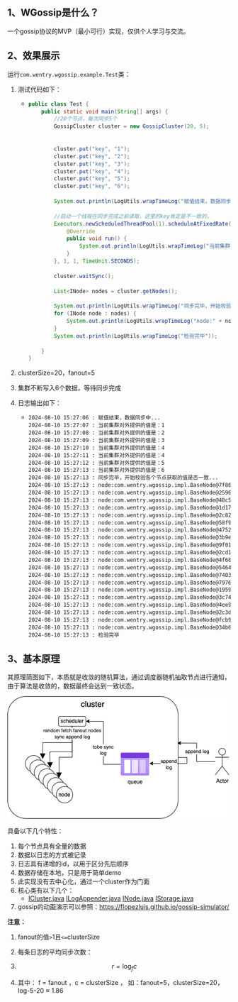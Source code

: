 ## 1、WGossip是什么？

一个gossip协议的MVP（最小可行）实现，仅供个人学习与交流。

## 2、效果展示

运行`com.wentry.wgossip.example.Test`类：

1. 测试代码如下：

   - ```java
     public class Test {
         public static void main(String[] args) {
             //20个节点，每次同步5个
             GossipCluster cluster = new GossipCluster(20, 5);
     
     
             cluster.put("key", "1");
             cluster.put("key", "2");
             cluster.put("key", "3");
             cluster.put("key", "4");
             cluster.put("key", "5");
             cluster.put("key", "6");
     
             System.out.println(LogUtils.wrapTimeLog("赋值结束，数据同步中..."));
     
             //启动一个线程在同步完成之前读取，这里的key肯定是不一致的，
             Executors.newScheduledThreadPool(1).scheduleAtFixedRate(new Runnable() {
                 @Override
                 public void run() {
                     System.out.println(LogUtils.wrapTimeLog("当前集群对外提供的值是：" + cluster.get("key")));
                 }
             }, 1, 1, TimeUnit.SECONDS);
     
             cluster.waitSync();
     
             List<INode> nodes = cluster.getNodes();
     
             System.out.println(LogUtils.wrapTimeLog("同步完毕，开始校验各个节点获取的值是否一致..."));
             for (INode node : nodes) {
                 System.out.println(LogUtils.wrapTimeLog("node:" + node + ", key:" + node.get("key")));
             }
             System.out.println(LogUtils.wrapTimeLog("检验完毕"));
     
         }
     }
     ```

2. clusterSize=20，fanout=5

3. 集群不断写入6个数据，等待同步完成

4. 日志输出如下：

   - ```bash
     2024-08-10 15:27:06 : 赋值结束，数据同步中...
     2024-08-10 15:27:07 : 当前集群对外提供的值是：1
     2024-08-10 15:27:08 : 当前集群对外提供的值是：2
     2024-08-10 15:27:09 : 当前集群对外提供的值是：3
     2024-08-10 15:27:10 : 当前集群对外提供的值是：4
     2024-08-10 15:27:11 : 当前集群对外提供的值是：4
     2024-08-10 15:27:12 : 当前集群对外提供的值是：5
     2024-08-10 15:27:13 : 当前集群对外提供的值是：6
     2024-08-10 15:27:13 : 同步完毕，开始校验各个节点获取的值是否一致...
     2024-08-10 15:27:13 : node:com.wentry.wgossip.impl.BaseNode@7f8632b5, key:6
     2024-08-10 15:27:13 : node:com.wentry.wgossip.impl.BaseNode@2596af00, key:6
     2024-08-10 15:27:13 : node:com.wentry.wgossip.impl.BaseNode@48c5782b, key:6
     2024-08-10 15:27:13 : node:com.wentry.wgossip.impl.BaseNode@1d170264, key:6
     2024-08-10 15:27:13 : node:com.wentry.wgossip.impl.BaseNode@2c82da41, key:6
     2024-08-10 15:27:13 : node:com.wentry.wgossip.impl.BaseNode@58f956f2, key:6
     2024-08-10 15:27:13 : node:com.wentry.wgossip.impl.BaseNode@475280a4, key:6
     2024-08-10 15:27:13 : node:com.wentry.wgossip.impl.BaseNode@3b9e79e6, key:6
     2024-08-10 15:27:13 : node:com.wentry.wgossip.impl.BaseNode@9f01dac, key:6
     2024-08-10 15:27:13 : node:com.wentry.wgossip.impl.BaseNode@2cd12ad4, key:6
     2024-08-10 15:27:13 : node:com.wentry.wgossip.impl.BaseNode@4f60318b, key:6
     2024-08-10 15:27:13 : node:com.wentry.wgossip.impl.BaseNode@54641ddb, key:6
     2024-08-10 15:27:13 : node:com.wentry.wgossip.impl.BaseNode@7403a48b, key:6
     2024-08-10 15:27:13 : node:com.wentry.wgossip.impl.BaseNode@797680d3, key:6
     2024-08-10 15:27:13 : node:com.wentry.wgossip.impl.BaseNode@19597f9c, key:6
     2024-08-10 15:27:13 : node:com.wentry.wgossip.impl.BaseNode@3c741939, key:6
     2024-08-10 15:27:13 : node:com.wentry.wgossip.impl.BaseNode@4ee92fc5, key:6
     2024-08-10 15:27:13 : node:com.wentry.wgossip.impl.BaseNode@2c3dbb8e, key:6
     2024-08-10 15:27:13 : node:com.wentry.wgossip.impl.BaseNode@fcb99f2, key:6
     2024-08-10 15:27:13 : node:com.wentry.wgossip.impl.BaseNode@34b6ec, key:6
     2024-08-10 15:27:13 : 检验完毕
     ```

## 3、基本原理

其原理简图如下，本质就是收敛的随机算法，通过调度器随机抽取节点进行通知，由于算法是收敛的，数据最终会达到一致状态。

![wgossip.drawio](imgs/wgossip.drawio.png)



具备以下几个特性：

1. 每个节点具有全量的数据
2. 数据以日志的方式被记录
3. 日志具有递增的id，以用于区分先后顺序
4. 数据存储在本地，只是用于简单demo
5. 此实现没有去中心化，通过一个cluster作为门面
6. 核心类有以下几个：
   -  [ICluster.java](src/main/java/com/wentry/wgossip/ICluster.java)  [ILogAppender.java](src/main/java/com/wentry/wgossip/ILogAppender.java)  [INode.java](src/main/java/com/wentry/wgossip/INode.java)  [IStorage.java](src/main/java/com/wentry/wgossip/IStorage.java) 
7. gossip的动画演示可以参照：https://flopezluis.github.io/gossip-simulator/



**注意：**

1. fanout的值`>`1且`<=`clusterSize

2. 每条日志的平均同步次数：

3. $$
   r = \log_f c
   $$

4. 其中： f = fanout  ，c = clusterSize ， 如：fanout=5，clusterSize=20， log-5-20 ≈ 1.86

   

